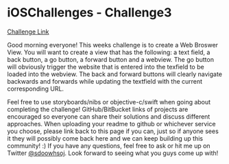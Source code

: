 # iOSChallenges - Challenge3
[Challenge
Link](http://www.reddit.com/r/iOSChallenges/comments/2e2ulf/08202014_ios_challenge_3_create_a_web_browser_view/)

Good morning everyone!
This weeks challenge is to create a Web Broswer View.
You will want to create a view that has the following: a text field, a
back button, a go button, a forward button and a webview.
The go button will obviously trigger the website that is entered into
the texfield to be loaded into the webview.
The back and forward buttons will clearly navigate backwards and
forwards while updating the textfield with the current corresponding
URL.

Feel free to use storyboards/nibs or objective-c/swift when going about
completing the challenge!
GitHub/BitBucket links of projects are encouraged so everyone can share
their solutions and discuss different approaches.
When uploading your readme to github or whichever service you choose,
please link back to this page if you can, just so if anyone sees it they
will possibly come back here and we can keep building up this community!
:)
If you have any questions, feel free to ask or hit me up on Twitter
[@sdoowhsoj](https://twitter.com/sdoowhsoj).
Look forward to seeing what you guys come up with!

